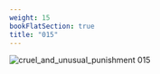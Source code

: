 ```yaml
---
weight: 15
bookFlatSection: true
title: "015"
---
```


![cruel_and_unusual_punishment 015 ](../../jpg/cup_015.jpg)


